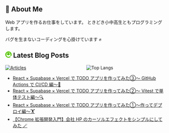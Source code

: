 ## 🐞 About Me

Web アプリを作るお仕事をしています。
ときどき小中高生ともプログラミングします。

バグを生まないコーディングを心掛けています ✊

## <img src="./icon/qiita.png" width="20px"> Latest Blog Posts

<p><img align="right" width="49%" src="https://github-readme-stats.vercel.app/api/top-langs/?username=kamata-bug-factory&layout=compact&show_icon=true" alt="Top Langs" /></p>

[![Articles](https://badgen.org/img/qiita/kamata-bug-factory/articles?style=plastic)](https://qiita.com/kamata-bug-factory)

<!-- BLOG-POST-LIST:START -->
- [React × Supabase × Vercel で TODO アプリを作ってみた③～ GitHub Actions で CI/CD 編～🤖](https://qiita.com/kamata-bug-factory/items/cb7dceacba1d0b58990b)
- [React × Supabase × Vercel で TODO アプリを作ってみた②～ Vitest で単体テスト編～🔍](https://qiita.com/kamata-bug-factory/items/e095d38e445e76210e8d)
- [React × Supabase × Vercel で TODO アプリを作ってみた①～作ってデプロイ編～🏋️](https://qiita.com/kamata-bug-factory/items/363a4291fd31a8d34ead)
- [【Chrome 拡張開発入門】会社 HP のカーソルエフェクトをシンプルにしてみた 🪄](https://qiita.com/kamata-bug-factory/items/4837a1dba727fe11dbc7)
<!-- BLOG-POST-LIST:END -->

<!--
**kamata-bug-factory/kamata-bug-factory** is a ✨ _special_ ✨ repository because its `README.md` (this file) appears on your GitHub profile.

Here are some ideas to get you started:

- 🔭 I’m currently working on ...
- 🌱 I’m currently learning ...
- 👯 I’m looking to collaborate on ...
- 🤔 I’m looking for help with ...
- 💬 Ask me about ...
- 📫 How to reach me: ...
- 😄 Pronouns: ...
- ⚡ Fun fact: ...
-->
